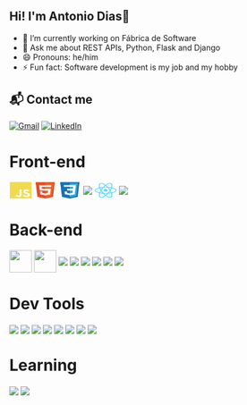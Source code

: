 ## Hi! I'm Antonio Dias👋

- 🔭 I’m currently working on Fábrica de Software
- 💬 Ask me about REST APIs, Python, Flask and Django
- 😄 Pronouns: he/him
- ⚡ Fun fact: Software development is my job and my hobby

## 📬 Contact me

[![Gmail](https://img.shields.io/badge/Gmail-D14836?style=for-the-badge&logo=gmail&logoColor=white)](mailto:antoniodias.dev@gmail.com) [![LinkedIn](https://img.shields.io/badge/LinkedIn-0077B5?style=for-the-badge&logo=linkedin&logoColor=white)](https://www.linkedin.com/in/antonio-dias-52ba56298)



<div>
  <h1>Front-end</h1>
  <img align="center" alt="Rafa-Js" height="30" width="40" src="https://raw.githubusercontent.com/devicons/devicon/master/icons/javascript/javascript-plain.svg">
  <img align="center" alt="Rafa-HTML" height="30" width="40" src="https://raw.githubusercontent.com/devicons/devicon/master/icons/html5/html5-original.svg">
  <img align="center" alt="Rafa-CSS" height="30" width="40" src="https://raw.githubusercontent.com/devicons/devicon/master/icons/css3/css3-original.svg">
  <img align="center" src="https://cdn.jsdelivr.net/gh/devicons/devicon@latest/icons/bootstrap/bootstrap-original.svg" height="40"/>
  <img align="center" alt="Rafa-React" height="30" width="40" src="https://raw.githubusercontent.com/devicons/devicon/master/icons/react/react-original.svg">
  <img align="center" src="https://cdn.jsdelivr.net/gh/devicons/devicon@latest/icons/vitejs/vitejs-original.svg" height="40"/>
          
</div>

<div>
  <h1>Back-end</h1>
  <img align="center" src="https://cdn.jsdelivr.net/gh/devicons/devicon/icons/python/python-original.svg" width="40" height="40"/>
  <img align="center" src="https://cdn.jsdelivr.net/gh/devicons/devicon@latest/icons/django/django-plain.svg" width="40" height="40"/>
  <img align="center" src="https://cdn.jsdelivr.net/gh/devicons/devicon@latest/icons/djangorest/djangorest-plain.svg" height="40"/>
  <img align="center" src="https://cdn.jsdelivr.net/gh/devicons/devicon@latest/icons/flask/flask-original.svg" height="40"/>
  <img align="center" src="https://cdn.jsdelivr.net/gh/devicons/devicon@latest/icons/nodejs/nodejs-plain-wordmark.svg" height="40"/>
  <img align="center" src="https://cdn.jsdelivr.net/gh/devicons/devicon@latest/icons/express/express-original.svg" height="40"/>
  <img align="center" src="https://cdn.jsdelivr.net/gh/devicons/devicon@latest/icons/sqlite/sqlite-original.svg" height="40"/>     
  <img align="center" src="https://cdn.jsdelivr.net/gh/devicons/devicon@latest/icons/postgresql/postgresql-original.svg" height="40"/>      
</div>

<div>
  <h1>Dev Tools</h1>
  <img align="center" src="https://cdn.jsdelivr.net/gh/devicons/devicon@latest/icons/postman/postman-original.svg" height="40"/>
  <img align="center" src="https://cdn.jsdelivr.net/gh/devicons/devicon@latest/icons/linux/linux-original.svg" height="40"/>
  <img align="center" src="https://cdn.jsdelivr.net/gh/devicons/devicon@latest/icons/docker/docker-original-wordmark.svg" height="40"/>
  <img align="center" src="https://cdn.jsdelivr.net/gh/devicons/devicon@latest/icons/nginx/nginx-original.svg" height="40"/>
  <img align="center" src="https://cdn.jsdelivr.net/gh/devicons/devicon@latest/icons/bash/bash-original.svg" height="40"/>      
  <img align="center" src="https://cdn.jsdelivr.net/gh/devicons/devicon@latest/icons/ssh/ssh-original-wordmark.svg" height="40"/>
  <img align="center" src="https://cdn.jsdelivr.net/gh/devicons/devicon@latest/icons/gitlab/gitlab-original.svg" height="40"/>
  <img align="center" src="https://cdn.jsdelivr.net/gh/devicons/devicon@latest/icons/swagger/swagger-original.svg" height="40"/>    
</div>

<div>
  <h1>Learning</h1>
  <img src="https://cdn.jsdelivr.net/gh/devicons/devicon@latest/icons/go/go-original-wordmark.svg" align="center" height="40"/>
  <img src="https://cdn.jsdelivr.net/gh/devicons/devicon@latest/icons/amazonwebservices/amazonwebservices-original-wordmark.svg" align="center" height="40"/>
</div>

